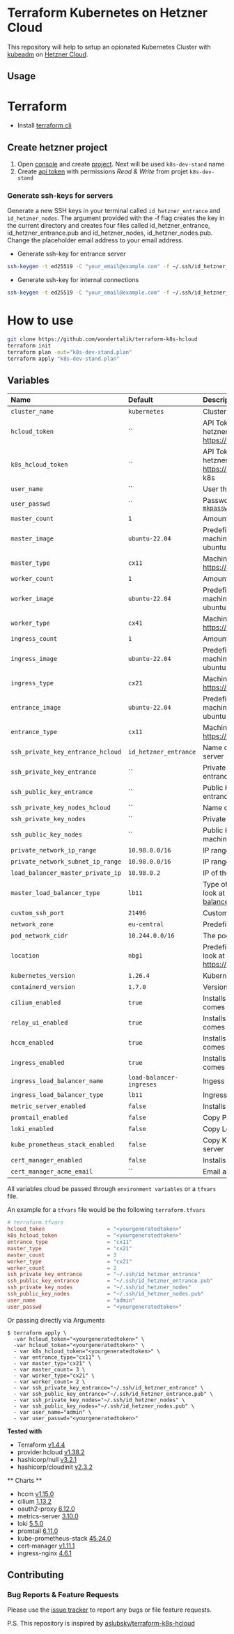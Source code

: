 # Terraform Kubernetes on Hetzner Cloud

This repository will help to setup an opionated Kubernetes Cluster with [kubeadm](https://kubernetes.io/docs/setup/independent/create-cluster-kubeadm/) on [Hetzner Cloud](https://www.hetzner.com/cloud?country=us).

## Usage

# Terraform

- Install [terraform cli](https://developer.hashicorp.com/terraform/tutorials/aws-get-started/install-cli)

## Create hetzner project

1. Open [console](https://console.hetzner.cloud) and create [project](https://docs.hetzner.com/cloud/general/faq). Next will be used  `k8s-dev-stand` name
2. Create [api token](https://docs.hetzner.com/cloud/api/getting-started/generating-api-token) with permissions *Read & Write* from projet `k8s-dev-stand`

### Generate ssh-keys for servers

Generate a new SSH keys in your terminal called `id_hetzner_entrance` and `id_hetzner_nodes`. The argument provided with the -f flag creates the key in the current directory and creates four files called id_hetzner_entrance, id_hetzner_entrance.pub and id_hetzner_nodes, id_hetzner_nodes.pub. Change the placeholder email address to your email address.

- Generate ssh-key for entrance server

```sh
ssh-keygen -t ed25519 -C "your_email@example.com" -f ~/.ssh/id_hetzner_entrance
```

- Generate ssh-key for internal connections

```sh
ssh-keygen -t ed25519 -C "your_email@example.com" -f ~/.ssh/id_hetzner_nodes
```




# How to use

```sh
git clone https://github.com/wondertalik/terraform-k8s-hcloud
terraform init
terraform plan -out="k8s-dev-stand.plan"
terraform apply "k8s-dev-stand.plan"
```

## Variables

| Name                              | Default                  | Description                                                                                                                                              | Required |
| :-------------------------------- | :----------------------- | :------------------------------------------------------------------------------------------------------------------------------------------------------- | :------: |
| `cluster_name`                    | `kubernetes`             | Cluster name                                                                                                                                             |    No    |
| `hcloud_token`                    | ``                       | API Token that will be generated through your hetzner cloud project https://console.hetzner.cloud/projects                                               |   Yes    |
| `k8s_hcloud_token`                | ``                       | API Token that will be generated through your hetzner cloud project https://console.hetzner.cloud/projects, used by k8s                                  |   Yes    |
| `user_name`                       | ``                       | User that wil be created in all nodes                                                                                                                    |   Yes    |
| `user_passwd`                     | ``                       | Password hash `` for new user created by [`mkpasswd --method=SHA-512 --rounds=4096`](https://cloudinit.readthedocs.io/en/latest/reference/examples.html) |   Yes    |
| `master_count`                    | `1`                      | Amount of masters that will be created                                                                                                                   |    No    |
| `master_image`                    | `ubuntu-22.04`           | Predefined Image that will be used to spin up the machines (Currently supported: ubuntu-22.04, ubuntu-20.04, ubuntu-18.04)                               |    No    |
| `master_type`                     | `cx11`                   | Machine type for more types have a look at https://www.hetzner.de/cloud                                                                                  |    No    |
| `worker_count`                    | `1`                      | Amount of workers that will be created                                                                                                                   |    No    |
| `worker_image`                    | `ubuntu-22.04`           | Predefined Image that will be used to spin up the machines (Currently supported: ubuntu-22.04, ubuntu-20.04, ubuntu-18.04)                               |    No    |
| `worker_type`                     | `cx41`                   | Machine type for more types have a look at https://www.hetzner.de/cloud                                                                                  |    No    |
| `ingress_count`                   | `1`                      | Amount of ingress-nginx that will be created                                                                                                             |    No    |
| `ingress_image`                   | `ubuntu-22.04`           | Predefined Image that will be used to spin up the machines (Currently supported: ubuntu-22.04, ubuntu-20.04, ubuntu-18.04)                               |    No    |
| `ingress_type`                    | `cx21`                   | Machine type for more types have a look at https://www.hetzner.de/cloud                                                                                  |    No    |
| `entrance_image`                  | `ubuntu-22.04`           | Predefined Image that will be used to spin up the machines (Currently supported: ubuntu-22.04, ubuntu-20.04, ubuntu-18.04)                               |    No    |
| `entrance_type`                   | `cx11`                   | Machine type for more types have a look at https://www.hetzner.de/cloud                                                                                  |    No    |
| `ssh_private_key_entrance_hcloud` | `id_hetzner_entrance`    | Name of the ssh key in hcloud for entrance server                                                                                                        |    No    |
| `ssh_private_key_entrance`        | ``                       | Private Key to authorized the access for the entrance server                                                                                             |   Yes    |
| `ssh_public_key_entrance`         | ``                       | Public Key to authorized the access for the entrance server                                                                                              |   Yes    |
| `ssh_private_key_nodes_hcloud`    | ``                       | Name of the ssh key in hcloud for the machines                                                                                                           |    No    |
| `ssh_private_key_nodes`           | ``                       | Private Key to access the machines                                                                                                                       |   Yes    |
| `ssh_public_key_nodes`            | ``                       | Public Key to authorized the access for the machines                                                                                                     |   Yes    |
| `private_network_ip_range`        | `10.98.0.0/16`           | IP range of private network                                                                                                                              |    No    |
| `private_network_subnet_ip_range` | `10.98.0.0/16`           | IP range of private sub network                                                                                                                          |    No    |
| `load_balancer_master_private_ip` | `10.98.0.2`              | IP of the master load balancer                                                                                                                           |    No    |
| `master_load_balancer_type`       | `lb11`                   | Type of the loadbalancer, for more type have a look at https://docs.hetzner.com/cloud/load-balancers/overview                                            |    No    |
| `custom_ssh_port`                 | `21496`                  | Custom ssh port for open ssh server                                                                                                                      |    No    |
| `network_zone`                    | `eu-central`             | Predefined network zone                                                                                                                                  |    No    |
| `pod_network_cidr`                | `10.244.0.0/16`          | The pod IPs that was created at installation time                                                                                                        |    No    |
| `location`                        | `nbg1`                   | Predefined location, for more locations have a look at https://docs.hetzner.com/cloud/general/locations                                                  |    No    |
| `kubernetes_version`              | `1.26.4`                 | Kubernetes version that will be installed                                                                                                                |    No    |
| `containerd_version`              | `1.7.0`                  | Version of containerd (container runtimes)                                                                                                               |    No    |
| `cilium_enabled`                  | `true`                   | Installs Cilium Network Provider after the master comes up                                                                                               |    No    |
| `relay_ui_enabled`                | `true`                   | Installs Ingress-Nginx after the ingress nodes comes up                                                                                                  |    No    |
| `hccm_enabled`                    | `true`                   | Installs Hetzner Cloud Provider after the master comes up                                                                                                |    No    |
| `ingress_enabled`                 | `true`                   | Installs Ingress-Nginx after the ingress nodes comes up                                                                                                  |    No    |
| `ingress_load_balancer_name`      | `load-balancer-ingreses` | Ingess load balancer name                                                                                                                                |    No    |
| `ingress_load_balancer_type`      | `lb11`                   | Ingress load balancer type                                                                                                                               |    No    |
| `metric_server_enabled`           | `false`                   | Installs Metrics Server after the master comes up                                                                                                        |    No    |
| `promtail_enabled`                | `false`                  | Copy Promtail chart to entrance server                                                                                                                   |    No    |
| `loki_enabled`                    | `false`                  | Copy Loki chart to entrance server                                                                                                                       |    No    |
| `kube_prometheus_stack_enabled`   | `false`                  | Copy Kube Prometheus Stack chart to entrance server                                                                                                      |    No    |
| `cert_manager_enabled`            | `false`                  | Installs Cert Manager after the master comes up                                                                                                          |    No    |
| `cert_manager_acme_email`         | ``                       | Email address used for ACME registration                                                                                                                 |    No    |

All variables cloud be passed through `environment variables` or a `tfvars` file.

An example for a `tfvars` file would be the following `terraform.tfvars`

```toml
# terraform.tfvars
hcloud_token                    = "<yourgeneratedtoken>"
k8s_hcloud_token                = "<yourgeneratedtoken>"
entrance_type                   = "cx11"
master_type                     = "cx21"
master_count                    = 3
worker_type                     = "cx21"
worker_count                    = 2
ssh_private_key_entrance        = "~/.ssh/id_hetzner_entrance"
ssh_public_key_entrance         = "~/.ssh/id_hetzner_entrance.pub"
ssh_private_key_nodes           = "~/.ssh/id_hetzner_nodes"
ssh_public_key_nodes            = "~/.ssh/id_hetzner_nodes.pub"
user_name                       = "admin"
user_passwd                     = "<yourgeneratedtoken>"
```

Or passing directly via Arguments

```console
$ terraform apply \
  -var hcloud_token="<yourgeneratedtoken>" \
  -var hcloud_token="<yourgeneratedtoken>" \
  - var k8s_hcloud_token="<yourgeneratedtoken>" \
  - var entrance_type="cx11" \
  - var master_typ="cx21" \
  - var master_count= 3 \
  - var worker_type="cx21" \
  - var worker_count= 2 \
  - var ssh_private_key_entrance="~/.ssh/id_hetzner_entrance" \
  - var ssh_public_key_entrance="~/.ssh/id_hetzner_entrance.pub" \
  - var ssh_private_key_nodes="~/.ssh/id_hetzner_nodes" \
  - var ssh_public_key_nodes="~/.ssh/id_hetzner_nodes.pub" \
  - var user_name="admin" \
  - var user_passwd="<yourgeneratedtoken>"
```

**Tested with**

- Terraform [v1.4.4](https://github.com/hashicorp/terraform/tree/v1.4.4)
- provider.hcloud [v1.38.2](https://github.com/terraform-providers/terraform-provider-hcloud)
- hashicorp/null [v3.2.1](https://github.com/terraform-providers/terraform-provider-hcloud)
- hashicorp/cloudinit [v2.3.2](https://registry.terraform.io/providers/hashicorp/cloudinit)

** Charts **
- hccm [v1.15.0](https://github.com/hetznercloud/hcloud-cloud-controller-manager/blob/main/chart/README.md)
- cilium [1.13.2](https://artifacthub.io/packages/helm/cilium/cilium)
- oauth2-proxy [6.12.0](https://artifacthub.io/packages/helm/oauth2-proxy/oauth2-proxy)
- metrics-server [3.10.0](https://artifacthub.io/packages/helm/metrics-server/metrics-server)
- loki [5.5.0](https://artifacthub.io/packages/helm/grafana/loki)
- promtail [6.11.0](https://artifacthub.io/packages/helm/grafana/promtail)
- kube-prometheus-stack [45.24.0](https://artifacthub.io/packages/helm/prometheus-community/kube-prometheus-stack)
- cert-manager [v1.11.1](https://artifacthub.io/packages/helm/cert-manager/cert-manager)
- ingress-nginx [4.6.1](https://artifacthub.io/packages/helm/ingress-nginx/ingress-nginx)

## Contributing

### Bug Reports & Feature Requests

Please use the [issue tracker](https://github.com/wondertalik/terraform-k8s-hcloud/issues) to report any bugs or file feature requests.

P.S. This repository is inspired by [aslubsky/terraform-k8s-hcloud](https://github.com/aslubsky/terraform-k8s-hcloud)